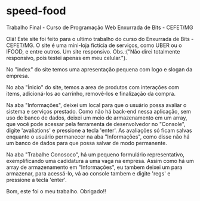 # speed-food
Trabalho Final - Curso de Programação Web
Enxurrada de Bits - CEFET/MG

Olá!
Este site foi feito para o ultimo trabalho do curso do Enxurrada de Bits - CEFET/MG.
O site é uma mini-loja fictícia de serviços, como UBER ou o IFOOD, e entre outros. Um site responsivo. Obs.:("Não direi totalmente responsivo, pois testei apenas em meu celular.").

No "index" do site temos uma apresentação pequena com logo e slogan da empresa.

No aba "Ínicio" do site, temos a area de produtos com interações com items, adicioná-los ao carrinho, removê-los e finalização da compra.

Na aba "Informações", deixei um local para que o usuário possa avaliar o sistema e serviços prestado. Como não há back-end nessa aplicação, sem uso de banco de dados, deixei um meio de armazenamento em um array, que você pode acessar pela ferramenta de desenvolvedor no "Console", digite 'avaliations' e pressione a tecla 'enter'. As avaliações só ficam salvas enquanto o usuário permanecer na aba "Informações", como disse não há um banco de dados para que possa salvar de modo permanente.

Na aba "Trabalhe Conosoco", há um pequeno formulário representativo, exemplificando uma cadidatura a uma vaga na empresa. Assim como há um array de armazenamento em "Informações", eu tambem deixei um para armazenar, para acessá-lo, vá ao console tambem e digite 'regs' e pressione a tecla 'enter'.

Bom, este foi o meu trabalho. Obrigado!!

